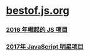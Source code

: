 # [bestof.js.org](https://bestof.js.org/)
### [2016 年崛起的 JS 项目](https://risingstars.js.org/2016/zh)
### [2017年 JavaScript 明星项目 ](https://risingstars.js.org/2017/zh)



